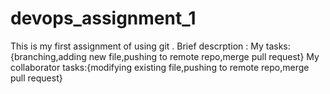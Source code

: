 # devops_assignment_1
This is my first assignment of using git .
Brief descrption : My tasks:{branching,adding new file,pushing to remote repo,merge pull request}
                    My collaborator tasks:{modifying existing file,pushing to remote repo,merge pull request}

